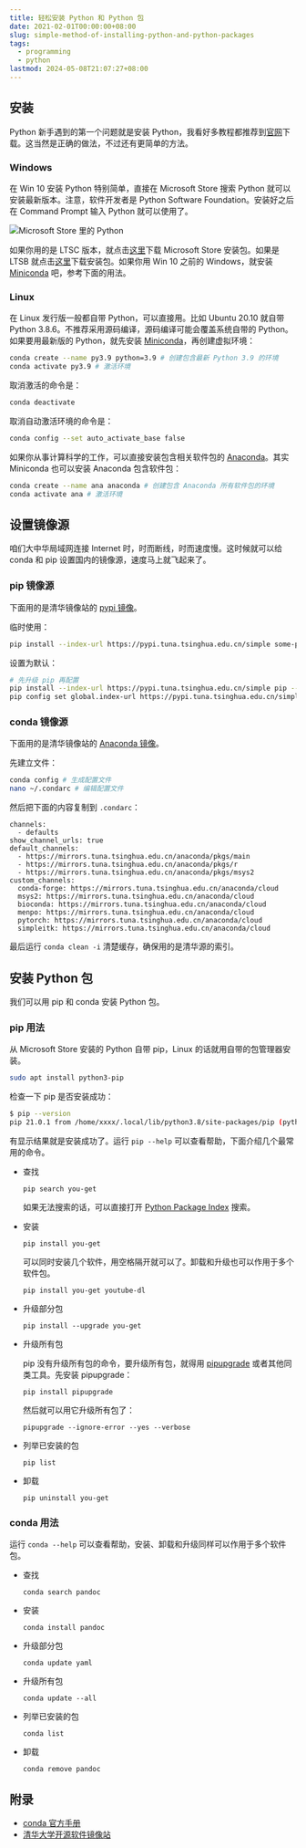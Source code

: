 ```yaml
---
title: 轻松安装 Python 和 Python 包
date: 2021-02-01T00:00:00+08:00
slug: simple-method-of-installing-python-and-python-packages
tags:
  - programming
  - python
lastmod: 2024-05-08T21:07:27+08:00
---
```


## 安装

Python 新手遇到的第一个问题就是安装 Python，我看好多教程都推荐到[官网](https://www.python.org/)下载。这当然是正确的做法，不过还有更简单的方法。

### Windows

在 Win 10 安装 Python 特别简单，直接在 Microsoft Store 搜索 Python 就可以安装最新版本。注意，软件开发者是 Python Software Foundation。安装好之后在 Command Prompt 输入 Python 就可以使用了。

![Microsoft Store 里的 Python](https://cdn.jsdelivr.net/gh/CyrusYip/blog-static/images/2021-02-01_microsoft-store-python.png)

如果你用的是 LTSC 版本，就点击[这里](https://github.com/kkkgo/LTSC-Add-MicrosoftStore)下载 Microsoft Store 安装包。如果是 LTSB 就点击[这里](https://github.com/kkkgo/LTSB-Add-MicrosoftStore)下载安装包。如果你用 Win 10 之前的 Windows，就安装 [Miniconda](https://docs.conda.io/en/latest/miniconda.html) 吧，参考下面的用法。

### Linux

在 Linux 发行版一般都自带 Python，可以直接用。比如 Ubuntu 20.10 就自带 Python 3.8.6。不推荐采用源码编译，源码编译可能会覆盖系统自带的 Python。如果要用最新版的 Python，就先安装 [Miniconda](https://docs.conda.io/en/latest/miniconda.html)，再创建虚拟环境：

```bash
conda create --name py3.9 python=3.9 # 创建包含最新 Python 3.9 的环境
conda activate py3.9 # 激活环境
```

取消激活的命令是：

```bash
conda deactivate
```

取消自动激活环境的命令是：

```bash
conda config --set auto_activate_base false
```

如果你从事计算科学的工作，可以直接安装包含相关软件包的 [Anaconda](https://www.anaconda.com/products/individual)。其实 Miniconda 也可以安装 Anaconda 包含软件包：

```bash
conda create --name ana anaconda # 创建包含 Anaconda 所有软件包的环境
conda activate ana # 激活环境
```

## 设置镜像源

咱们大中华局域网连接 Internet 时，时而断线，时而速度慢。这时候就可以给 conda 和 pip 设置国内的镜像源，速度马上就飞起来了。

### pip 镜像源

下面用的是清华镜像站的 [pypi 镜像](https://mirrors.tuna.tsinghua.edu.cn/help/pypi/)。

临时使用：

```bash
pip install --index-url https://pypi.tuna.tsinghua.edu.cn/simple some-package
```

设置为默认：

```bash
# 先升级 pip 再配置
pip install --index-url https://pypi.tuna.tsinghua.edu.cn/simple pip --upgrade
pip config set global.index-url https://pypi.tuna.tsinghua.edu.cn/simple
```

### conda 镜像源

下面用的是清华镜像站的 [Anaconda 镜像](https://mirrors.tuna.tsinghua.edu.cn/help/anaconda/)。

先建立文件：

```bash
conda config # 生成配置文件
nano ~/.condarc # 编辑配置文件
```

然后把下面的内容复制到 `.condarc`：

```
channels:
  - defaults
show_channel_urls: true
default_channels:
  - https://mirrors.tuna.tsinghua.edu.cn/anaconda/pkgs/main
  - https://mirrors.tuna.tsinghua.edu.cn/anaconda/pkgs/r
  - https://mirrors.tuna.tsinghua.edu.cn/anaconda/pkgs/msys2
custom_channels:
  conda-forge: https://mirrors.tuna.tsinghua.edu.cn/anaconda/cloud
  msys2: https://mirrors.tuna.tsinghua.edu.cn/anaconda/cloud
  bioconda: https://mirrors.tuna.tsinghua.edu.cn/anaconda/cloud
  menpo: https://mirrors.tuna.tsinghua.edu.cn/anaconda/cloud
  pytorch: https://mirrors.tuna.tsinghua.edu.cn/anaconda/cloud
  simpleitk: https://mirrors.tuna.tsinghua.edu.cn/anaconda/cloud
```

最后运行 `conda clean -i` 清楚缓存，确保用的是清华源的索引。

## 安装 Python 包

我们可以用 pip 和 conda 安装 Python 包。

### pip 用法

从 Microsoft Store 安装的 Python 自带 pip，Linux 的话就用自带的包管理器安装。

```bash
sudo apt install python3-pip
```

检查一下 pip 是否安装成功：

```bash
$ pip --version
pip 21.0.1 from /home/xxxx/.local/lib/python3.8/site-packages/pip (python 3.8)
```

有显示结果就是安装成功了。运行 `pip --help` 可以查看帮助，下面介绍几个最常用的命令。

- 查找

    ```
    pip search you-get
    ```

    如果无法搜索的话，可以直接打开 [Python Package Index](https://pypi.org/) 搜索。

- 安装

    ```
    pip install you-get
    ```

    可以同时安装几个软件，用空格隔开就可以了。卸载和升级也可以作用于多个软件包。

    ```
    pip install you-get youtube-dl
    ```

- 升级部分包

    ```
    pip install --upgrade you-get
    ```

- 升级所有包

    pip 没有升级所有包的命令，要升级所有包，就得用 [pipupgrade](https://github.com/achillesrasquinha/pipupgrade) 或者其他同类工具。先安装 pipupgrade：

    ```
    pip install pipupgrade
    ```

    然后就可以用它升级所有包了：

    ```
    pipupgrade --ignore-error --yes --verbose
    ```

- 列举已安装的包

    ```
    pip list
    ```

- 卸载

    ```
    pip uninstall you-get
    ```


### conda 用法

运行 `conda --help` 可以查看帮助，安装、卸载和升级同样可以作用于多个软件包。

- 查找

    ```
    conda search pandoc
    ```

- 安装

    ```
    conda install pandoc
    ```

- 升级部分包

    ```
    conda update yaml
    ```

- 升级所有包

    ```
    conda update --all
    ```

- 列举已安装的包

    ```
    conda list
    ```

- 卸载

    ```
    conda remove pandoc
    ```

## 附录

- [conda 官方手册](https://docs.conda.io/projects/conda/en/latest/index.html)
- [清华大学开源软件镜像站](https://mirrors.tuna.tsinghua.edu.cn/help/)
